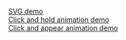 <a href="http://kwolfe-personal.github.io/demo/index.html" target="_blank" >SVG demo</a>
</br>
<a href="http://kwolfe-personal.github.io/demo/ClickAndHold.html" target="_blank" >Click and hold animation demo</a>
</br>
<a href="http://kwolfe-personal.github.io/demo/ClickAndAppear.html" target="_blank" >Click and appear animation demo</a>
